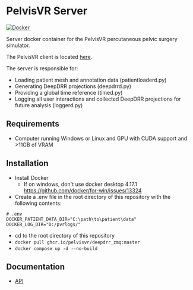 # PelvisVR Server

[![Docker](https://github.com/PelvisVR/deepdrr_zmq/actions/workflows/docker-publish.yml/badge.svg)](https://github.com/PelvisVR/deepdrr_zmq/actions/workflows/docker-publish.yml)

<!-- ZMQ/Capnp interface for [DeepDRR](https://github.com/arcadelab/deepdrr). -->
Server docker container for the PelvisVR percutaneous pelvic surgery simulator.

The PelvisVR client is located [here](https://git.lcsr.jhu.edu/pelvisvr/vr_surgical_room).

The server is responsible for:

- Loading patient mesh and annotation data (patientloaderd.py)
- Generating DeepDRR projections (deepdrrd.py)
- Providing a global time reference (timed.py)
- Logging all user interactions and collected DeepDRR projections for future analysis (loggerd.py)

## Requirements

- Computer running Windows or Linux and GPU with CUDA support and >11GB of VRAM

## Installation

- Install Docker
  - If on windows, don't use docker desktop 4.17.1 <https://github.com/docker/for-win/issues/13324>
- Create a .env file in the root directory of this repository with the following contents:

```
# .env
DOCKER_PATIENT_DATA_DIR="C:\path\to\patient\data"
DOCKER_LOG_DIR="D:/pvrlogs/"
```

- cd to the root directory of this repository
- `docker pull ghcr.io/pelvisvr/deepdrr_zmq:master`
- `docker compose up -d --no-build`

## Documentation

- [API](https://pelvisvr.github.io/deepdrr_zmq/deepdrrzmq.html)
